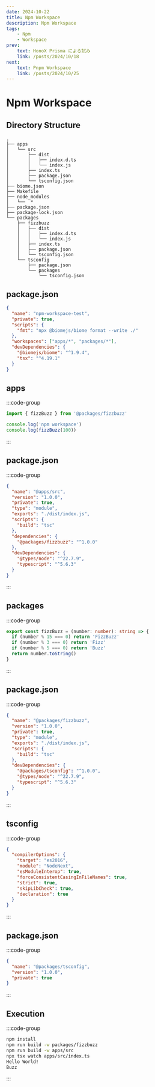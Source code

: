 ```yaml
---
date: 2024-10-22
title: Npm Workspace
description: Npm Workspace
tags: 
    - Npm
    - Workspace
prev:
    text: HonoX Prisma による試み
    link: /posts/2024/10/18
next:
    text: Pnpm Workspace
    link: /posts/2024/10/25
---
```


# Npm Workspace

## Directory Structure

```
.
├── apps
│   └── src
│       ├── dist
│       │   ├── index.d.ts
│       │   └── index.js
│       ├── index.ts
│       ├── package.json
│       └── tsconfig.json
├── biome.json
├── Makefile
├── node_modules
│   └──  *
├── package.json
├── package-lock.json
└── packages
    ├── fizzbuzz
    │   ├── dist
    │   │   ├── index.d.ts
    │   │   └── index.js
    │   ├── index.ts
    │   ├── package.json
    │   └── tsconfig.json
    └── tsconfig
        ├── package.json
        └── packages
            └── tsconfig.json
```

## package.json
```json [package.json]
{
  "name": "npm-workspace-test",
  "private": true,
  "scripts": {
    "fmt": "npx @biomejs/biome format --write ./"
  },
  "workspaces": ["apps/*", "packages/*"],
  "devDependencies": {
    "@biomejs/biome": "^1.9.4",
    "tsx": "^4.19.1"
  }
}
```

## apps
:::code-group
```ts [apps/src/index.ts]
import { fizzBuzz } from '@packages/fizzbuzz'

console.log('npm workspace')
console.log(fizzBuzz(100))
```
:::

## package.json
:::code-group
```json [apps/src/package.json]
{
  "name": "@apps/src",
  "version": "1.0.0",
  "private": true,
  "type": "module",
  "exports": "./dist/index.js",
  "scripts": {
    "build": "tsc"
  },
  "dependencies": {
    "@packages/fizzbuzz": "^1.0.0"
  },
  "devDependencies": {
    "@types/node": "^22.7.9",
    "typescript": "^5.6.3"
  }
}
```
:::

## packages
:::code-group
```ts [packages/fizzbuzz/index.ts]
export const fizzBuzz = (number: number): string => {
  if (number % 15 === 0) return 'FizzBuzz'
  if (number % 3 === 0) return 'Fizz'
  if (number % 5 === 0) return 'Buzz'
  return number.toString()
}
```
:::

## package.json
:::code-group
```json [packages/fizzbuzz/package.json]
{
  "name": "@packages/fizzbuzz",
  "version": "1.0.0",
  "private": true,
  "type": "module",
  "exports": "./dist/index.js",
  "scripts": {
    "build": "tsc"
  },
  "devDependencies": {
    "@packages/tsconfig": "^1.0.0",
    "@types/node": "^22.7.9",
    "typescript": "^5.6.3"
  }
}
```
:::

## tsconfig
:::code-group
```json [packages/tsconfig/packages/tsconfig.json]
{
  "compilerOptions": {
    "target": "es2016",
    "module": "NodeNext",
    "esModuleInterop": true,
    "forceConsistentCasingInFileNames": true,
    "strict": true,
    "skipLibCheck": true,
    "declaration": true
  }
}
```
:::

## package.json
:::code-group
```json [packages/tsconfig/package.json]
{
  "name": "@packages/tsconfig",
  "version": "1.0.0",
  "private": true
}

```
:::

## Execution

:::code-group
```sh
npm install
npm run build -w packages/fizzbuzz
npm run build -w apps/src
npx tsx watch apps/src/index.ts
Hello World!
Buzz
```
:::

